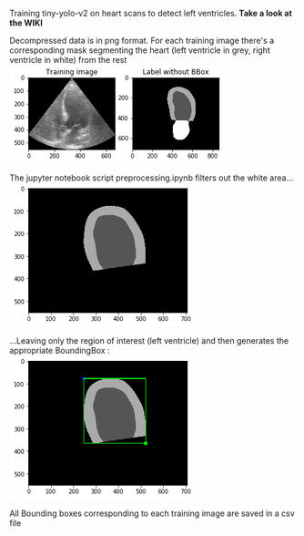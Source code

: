Training tiny-yolo-v2 on heart scans to detect left ventricles. 
**Take a look at the WIKI**

Decompressed data is in png format. For each training image there's a corresponding mask segmenting the heart (left ventricle in grey, right ventricle in white) from the rest
![alt text](https://github.com/ell-hol/training-yolo-heart/blob/master/Results/001.png)

The jupyter notebook script preprocessing.ipynb filters out the white area...
![alt text](https://github.com/ell-hol/training-yolo-heart/blob/master/Results/002.png)

...Leaving only the region of interest (left ventricle) and then generates the appropriate BoundingBox :
![alt text](https://github.com/ell-hol/training-yolo-heart/blob/master/Results/003.png)

All Bounding boxes corresponding to each training image are saved in a csv file
